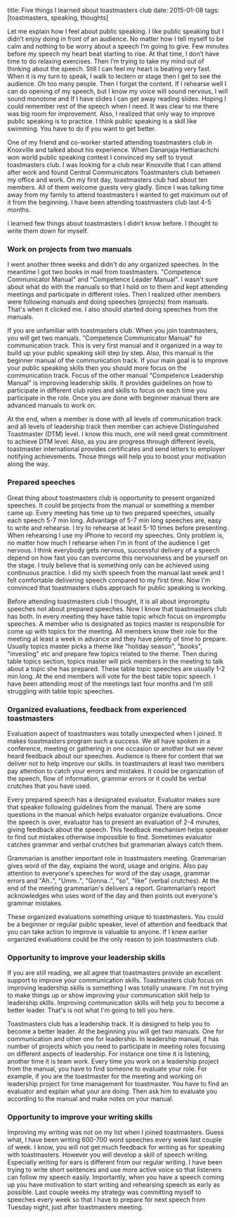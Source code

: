 title: Five things I learned about toastmasters club
date: 2015-01-08
tags: [toastmasters, speaking, thoughts]

Let me explain how I feel about public speaking. I like public speaking but I didn’t enjoy doing in front of an audience. No matter how I tell myself to be calm and nothing to be worry about a speech I’m going to give. Few minutes before my speech my heart beat starting to rise. At that time, I don’t have time to do relaxing exercises. Then I’m trying to take my mind out of thinking about the speech.  Still I can feel my heart is beating very fast. When it is my turn to speak, I walk to lectern or stage then I get to see the audience. Oh too many people. Then I forget the content. If I rehearse well I can do opening of my speech, but I know my voice will sound nervous, I will sound monotone and If I have slides I can get away reading slides. Hoping I could remember rest of the speech when I need. It was clear to me there was big room for improvement. Also, I realized that only way to improve public speaking is to practice. I think public speaking is a skill like swimming. You have to do if you want to get better.

One of my friend and co-worker started attending toastmasters club in Knoxville and talked about his experience. When Dananjaja Hettiarachchi won world public speaking contest I convinced my self to tryout toastmasters club. I was looking for a club near Knoxville that I can attend after work and found Central Communicators Toastmasters club between my office and work. On my first day, toastmasters club had about ten members. All of them welcome guests very gladly. Since I was talking time away from my family to attend toastmasters I wanted to get maximum out of it from the beginning. I have been attending toastmasters club last 4-5 months.

I learned few things about toastmasters I didn’t know before. I thought to write them down for myself.  

### Work on projects from two manuals ###

I went another three weeks and didn't do any organized speeches. In the meantime I got two books in mail from toastmasters. "Competence Communicator Manual" and "Competence Leader Manual". I wasn't sure about what do with the manuals so that I hold on to them and kept attending meetings and participate in different roles. Then I realized other members were following manuals and doing speeches (projects) from manuals. That's when it clicked me. I also should started doing speeches from the manuals.

If you are unfamiliar with toastmasters club. When you join toastmasters, you will get two manuals. "Competence Communicator Manual" for communication track. This is very first manual and it organized in a way to build up your public speaking skill step by step. Also, this manual is the beginner manual of the communication track. If your main goal is to improve your public speaking skills then you should more focus on the communication track.
Focus of the other manual "Competence Leadership Manual" is improving leadership skills. It provides guidelines on how to participate in different club roles and skills to focus on each time you participate in the role. Once you are done with beginner manual there are advanced manuals to work on.

At the end, when a member is done with all levels of communication track and all levels of leadership track then member can achieve Distinguished Toastmaster (DTM) level. I know this much, one will need great commitment to achieve DTM level. Also, as you are progress through different levels, toastmaster international provides certificates and send letters to employer notifying achievements. Those things will help you to boost your motivation along the way.

### Prepared speeches ###

Great thing about toastmasters club is opportunity to present organized speeches. It could be projects from the manual or something a member came up. Every meeting has time up to two prepared speeches, usually each speech 5-7 min long. Advantage of 5-7 min long speeches are, easy to write and rehearse. I try to rehearse at least 5-10 times before presenting. When rehearsing I use my iPhone to record my speeches. Only problem is, no matter how much I rehearse when I'm in front of the audience I get nervous. I think everybody gets nervous, successful delivery of a speech depend on how fast you can overcome this nervousness and be yourself on the stage. I truly believe that is something only can be achieved using continuous practice. I did my sixth speech from the manual last week and I felt comfortable delivering speech compared to my first time. Now I'm convinced that toastmasters clubs approach for public speaking is working.


Before attending toastmasters club I thought, it is all about impromptu speeches not about prepared speeches. Now I know that toastmasters club has both. In every meeting they have table topic which focus on impromptu speeches. A member who is designated as topics master is responsible for come up with topics for the meeting. All members know their role for the meeting at least a week in advance and they have plenty of time to prepare. Usually topics master picks a theme like "holiday season", "books", "investing" etc and prepare few topics related to the theme. Then during table topics section, topics master will pick members in the meeting to talk about a topic she has prepared. These table topic speeches are usually 1-2 min long. At the end members will vote for the best table topic speech. I have been attending most of the meetings last four months and I’m still struggling with table topic speeches.

### Organized evaluations, feedback from experienced toastmasters ###

Evaluation aspect of toastmasters was totally unexpected when I joined. It makes toastmasters program such a success. We all have spoken in a conference, meeting or gathering in one occasion or another but we never heard feedback about our speeches. Audience is there for content that we deliver not to help improve our skills. In toastmasters at least two members pay attention to catch your errors and mistakes. It could be organization of the speech, flow of information, grammar errors or it could be verbal crutches that you have used.

Every prepared speech has a designated evaluator. Evaluator makes sure that speaker following guidelines from the manual. There are some questions in the manual which helps evaluator organize evaluations. Once the speech is over, evaluator has to present an evaluation of 2-4 minutes, giving feedback about the speech. This feedback mechanism helps speaker to find out mistakes otherwise impossible to find. Sometimes evaluator catches grammar and verbal crutches but grammarian always catch them.

Grammarian is another important role in toastmasters meeting. Grammarian gives word of the day, explains the word, usage and origins. Also pay attention to everyone's speeches for word of the day usage, grammar errors and "Ah..", "Umm..", "Gonna..", "so", "like" (verbal crutches). At the end of the meeting grammarian's delivers a report. Grammarian’s report acknowledges  who uses word of the day and then points out everyone's grammar mistakes.

These organized evaluations something unique to toastmasters. You could be a beginner or regular public speaker, level of attention and feedback that you can take action to improve is valuable to anyone. If I knew earlier organized evaluations could be the only reason to join toastmasters club.

### Opportunity to improve your leadership skills ###

If you are still reading, we all agree that toastmasters provide an excellent support to improve your communication skills. Toastmasters club focus on improving leadership skills is something I was totally unaware. I'm not trying to make things up or show improving your communication skill help to leadership skills. Improving communication skills will help you to become a better leader. That's is not what I'm going to tell you here.

Toastmasters club has a leadership track. It is designed to help you to become a better leader. At the beginning you will get two manuals. One for communication and other one for leadership. In leadership manual, it has number of projects which you need to participate in meeting roles focusing on different aspects of leadership. For instance one time it is listening, another time it is team work. Every time you work on a leadership project from the manual, you have to find someone to evaluate your role. For example, if you are the toastmaster for the meeting and working on leadership project for time management for toastmaster. You have to find an evaluator and explain what your are doing. Then ask him to evaluate you according to the manual and make notes on your manual.

### Opportunity to improve your writing skills ###

Improving my writing was not on my list when I joined toastmasters. Guess what, I have been writing 600-700 word speeches every week last couple of week. I know, you will not get much feedback for writing as for speaking with toastmasters. However you will develop a skill of speech writing. Especially writing for ears is different from our regular writing. I have been trying to write short sentences and use more active voice so that listeners can follow my speech easily. Importantly, when you have a speech coming up you have motivation to start writing and rehearsing speech as early as possible. Last couple weeks my strategy was committing myself to speeches every week so that I have to prepare for next speech from Tuesday night, just after toastmasters meeting.
